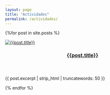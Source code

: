 ```yaml
---
layout: page
title: "Actividades"
permalink: /actividades/
---
```


<div class="row">

{%for post in site.posts %}

<article class="col-4 col-12-mobile special">
    <a href="{{site.baseurl}}{{post.url}}" class="image featured"><img src="{{site.baseurl}}/images/{{post.image}}"
            alt="{{post.title}}" /></a>
    <header>
        <h3><a href="{{site.baseurl}}{{post.url}}">{{post.title}}</a></h3>
    </header>
    <p>
        {{ post.excerpt | strip_html | truncatewords: 50 }}
    </p>
</article>
{% endfor %}
</div>
